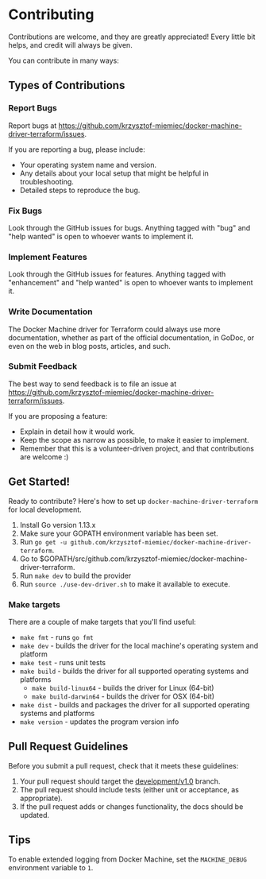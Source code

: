 # Contributing

Contributions are welcome, and they are greatly appreciated! Every little bit helps, and credit will always be given.

You can contribute in many ways:

## Types of Contributions

### Report Bugs

Report bugs at https://github.com/krzysztof-miemiec/docker-machine-driver-terraform/issues.

If you are reporting a bug, please include:

* Your operating system name and version.
* Any details about your local setup that might be helpful in troubleshooting.
* Detailed steps to reproduce the bug.

### Fix Bugs

Look through the GitHub issues for bugs. Anything tagged with "bug"
and "help wanted" is open to whoever wants to implement it.

### Implement Features

Look through the GitHub issues for features. Anything tagged with "enhancement"
and "help wanted" is open to whoever wants to implement it.

### Write Documentation

The Docker Machine driver for Terraform could always use more documentation, whether as part of the
official documentation, in GoDoc, or even on the web in blog posts, articles, and such.

### Submit Feedback

The best way to send feedback is to file an issue at https://github.com/krzysztof-miemiec/docker-machine-driver-terraform/issues.

If you are proposing a feature:

* Explain in detail how it would work.
* Keep the scope as narrow as possible, to make it easier to implement.
* Remember that this is a volunteer-driven project, and that contributions are welcome :)

## Get Started!

Ready to contribute? Here's how to set up `docker-machine-driver-terraform` for local development.

1. Install Go version 1.13.x
2. Make sure your GOPATH environment variable has been set.
3. Run `go get -u github.com/krzysztof-miemiec/docker-machine-driver-terraform`.
4. Go to $GOPATH/src/github.com/krzysztof-miemiec/docker-machine-driver-terraform.
5. Run `make dev` to build the provider
6. Run `source ./use-dev-driver.sh` to make it available to execute.

### Make targets

There are a couple of make targets that you'll find useful:

* `make fmt` - runs `go fmt`
* `make dev` - builds the driver for the local machine's operating system and platform
* `make test` - runs unit tests
* `make build` - builds the driver for all supported operating systems and platforms
  * `make build-linux64` - builds the driver for Linux (64-bit)
  * `make build-darwin64` - builds the driver for OSX (64-bit)
* `make dist` - builds and packages the driver for all supported operating systems and platforms
* `make version` - updates the program version info

## Pull Request Guidelines

Before you submit a pull request, check that it meets these guidelines:

1. Your pull request should target the [development/v1.0](https://github.com/krzysztof-miemiec/docker-machine-driver-terraform/tree/development/v1.0) branch.
2. The pull request should include tests (either unit or acceptance, as appropriate).
3. If the pull request adds or changes functionality, the docs should be updated.

## Tips

To enable extended logging from Docker Machine, set the `MACHINE_DEBUG` environment variable to `1`.
